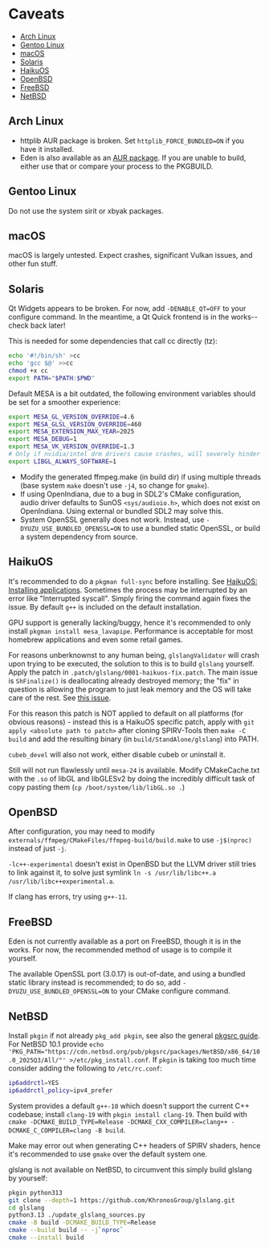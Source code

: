 # Caveats

<!-- TOC -->
- [Arch Linux](#arch-linux)
- [Gentoo Linux](#gentoo-linux)
- [macOS](#macos)
- [Solaris](#solaris)
- [HaikuOS](#haikuos)
- [OpenBSD](#openbsd)
- [FreeBSD](#freebsd)
- [NetBSD](#netbsd)
<!-- /TOC -->

## Arch Linux

- httplib AUR package is broken. Set `httplib_FORCE_BUNDLED=ON` if you have it installed.
- Eden is also available as an [AUR package](https://aur.archlinux.org/packages/eden-git). If you are unable to build, either use that or compare your process to the PKGBUILD.

## Gentoo Linux

Do not use the system sirit or xbyak packages.

## macOS

macOS is largely untested. Expect crashes, significant Vulkan issues, and other fun stuff.

## Solaris

Qt Widgets appears to be broken. For now, add `-DENABLE_QT=OFF` to your configure command. In the meantime, a Qt Quick frontend is in the works--check back later!

This is needed for some dependencies that call cc directly (tz):

```sh
echo '#!/bin/sh' >cc
echo 'gcc $@' >>cc
chmod +x cc
export PATH="$PATH:$PWD"
```

Default MESA is a bit outdated, the following environment variables should be set for a smoother experience:
```sh
export MESA_GL_VERSION_OVERRIDE=4.6
export MESA_GLSL_VERSION_OVERRIDE=460
export MESA_EXTENSION_MAX_YEAR=2025
export MESA_DEBUG=1
export MESA_VK_VERSION_OVERRIDE=1.3
# Only if nvidia/intel drm drivers cause crashes, will severely hinder performance
export LIBGL_ALWAYS_SOFTWARE=1
```

- Modify the generated ffmpeg.make (in build dir) if using multiple threads (base system `make` doesn't use `-j4`, so change for `gmake`).
- If using OpenIndiana, due to a bug in SDL2's CMake configuration, audio driver defaults to SunOS `<sys/audioio.h>`, which does not exist on OpenIndiana. Using external or bundled SDL2 may solve this.
- System OpenSSL generally does not work. Instead, use `-DYUZU_USE_BUNDLED_OPENSSL=ON` to use a bundled static OpenSSL, or build a system dependency from source.

## HaikuOS

It's recommended to do a `pkgman full-sync` before installing. See [HaikuOS: Installing applications](https://www.haiku-os.org/guides/daily-tasks/install-applications/). Sometimes the process may be interrupted by an error like "Interrupted syscall". Simply firing the command again fixes the issue. By default `g++` is included on the default installation.

GPU support is generally lacking/buggy, hence it's recommended to only install `pkgman install mesa_lavapipe`. Performance is acceptable for most homebrew applications and even some retail games.

For reasons unberknownst to any human being, `glslangValidator` will crash upon trying to be executed, the solution to this is to build `glslang` yourself. Apply the patch in `.patch/glslang/0001-haikuos-fix.patch`. The main issue is `ShFinalize()` is deallocating already destroyed memory; the "fix" in question is allowing the program to just leak memory and the OS will take care of the rest. See [this issue](https://web.archive.org/web/20251021183604/https://github.com/haikuports/haikuports/issues/13083).

For this reason this patch is NOT applied to default on all platforms (for obvious reasons) - instead this is a HaikuOS specific patch, apply with `git apply <absolute path to patch>` after cloning SPIRV-Tools then `make -C build` and add the resulting binary (in `build/StandAlone/glslang`) into PATH.

`cubeb_devel` will also not work, either disable cubeb or uninstall it.

Still will not run flawlessly until `mesa-24` is available. Modify CMakeCache.txt with the `.so` of libGL and libGLESv2 by doing the incredibly difficult task of copy pasting them (`cp /boot/system/lib/libGL.so .`)

## OpenBSD

After configuration, you may need to modify `externals/ffmpeg/CMakeFiles/ffmpeg-build/build.make` to use `-j$(nproc)` instead of just `-j`.

`-lc++-experimental` doesn't exist in OpenBSD but the LLVM driver still tries to link against it, to solve just symlink `ln -s /usr/lib/libc++.a /usr/lib/libc++experimental.a`.

If clang has errors, try using `g++-11`.

## FreeBSD

Eden is not currently available as a port on FreeBSD, though it is in the works. For now, the recommended method of usage is to compile it yourself.

The available OpenSSL port (3.0.17) is out-of-date, and using a bundled static library instead is recommended; to do so, add `-DYUZU_USE_BUNDLED_OPENSSL=ON` to your CMake configure command.

## NetBSD

Install `pkgin` if not already `pkg_add pkgin`, see also the general [pkgsrc guide](https://www.netbsd.org/docs/pkgsrc/using.html). For NetBSD 10.1 provide `echo 'PKG_PATH="https://cdn.netbsd.org/pub/pkgsrc/packages/NetBSD/x86_64/10.0_2025Q3/All/"' >/etc/pkg_install.conf`. If `pkgin` is taking too much time consider adding the following to `/etc/rc.conf`:
```sh
ip6addrctl=YES
ip6addrctl_policy=ipv4_prefer
```

System provides a default `g++-10` which doesn't support the current C++ codebase; install `clang-19` with `pkgin install clang-19`. Then build with `cmake -DCMAKE_BUILD_TYPE=Release -DCMAKE_CXX_COMPILER=clang++ -DCMAKE_C_COMPILER=clang -B build`.

Make may error out when generating C++ headers of SPIRV shaders, hence it's recommended to use `gmake` over the default system one.

glslang is not available on NetBSD, to circumvent this simply build glslang by yourself:
```sh
pkgin python313
git clone --depth=1 https://github.com/KhronosGroup/glslang.git
cd glslang
python3.13 ./update_glslang_sources.py
cmake -B build -DCMAKE_BUILD_TYPE=Release
cmake --build build -- -j`nproc`
cmake --install build
```
